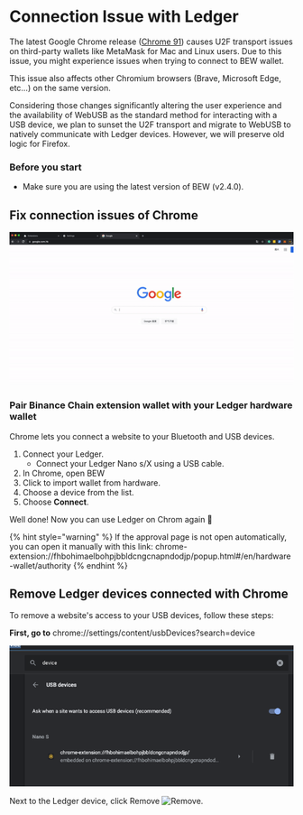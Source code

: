 # Connection Issue with Ledger

The latest Google Chrome release \([Chrome 91](https://chromium.googlesource.com/chromium/src/+log/90.0.4430.212..91.0.4472.77?pretty=fuller&n=10000)\)  causes U2F transport issues on third-party wallets like MetaMask for Mac and Linux users. Due to this issue, you might experience issues when trying to connect to BEW wallet. 

This issue also affects other Chromium browsers \(Brave, Microsoft Edge, etc…\) on the same version. 

Considering those changes significantly altering the user experience and the availability of WebUSB as the standard method for interacting with a USB device, we plan to sunset the U2F transport and migrate to WebUSB to natively communicate with Ledger devices. However, we will preserve old logic for Firefox. 

### Before you start

* Make sure you are using the latest version of BEW \(v2.4.0\). 

## Fix connection issues of Chrome

![](../../../.gitbook/assets/ezgif-3-8388cfb9e5fd.gif)

### Pair Binance Chain extension wallet with your Ledger hardware wallet

Chrome lets you connect a website to your Bluetooth and USB devices. 

1. Connect your Ledger.
   * Connect your Ledger Nano s/X using a USB cable.
2. In Chrome, open BEW
3. Click to import wallet from hardware.
4. Choose a device from the list.
5. Choose **Connect**.

Well done! Now you can use Ledger on Chrom again 🎉

{% hint style="warning" %}
If the approval page is not open automatically, you can open it manually with this link:  chrome-extension://fhbohimaelbohpjbbldcngcnapndodjp/popup.html\#/en/hardware-wallet/authority
{% endhint %}

## Remove Ledger devices connected with Chrome

To remove a website's access to your USB devices, follow these steps:

**First, go to** chrome://settings/content/usbDevices?search=device 

![](../../../.gitbook/assets/image%20%2863%29.png)

Next to the Ledger device, click Remove ![Remove](https://lh3.googleusercontent.com/xCpR2wcJLqNt3syGBZWIXWJnNDZieI6aPfEDyL1Ts5Vn7nR0eQ7YK7MdELRVhwfkPEc).



